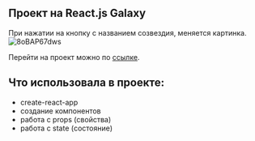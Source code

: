 ##  Проект на React.js Galaxy
При нажатии на кнопку с названием созвездия, меняется картинка. 
![8oBAP67dws](https://user-images.githubusercontent.com/35109743/75681170-f5f5f280-5c8a-11ea-84ea-5c17fe941249.gif)

Перейти на проект можно по [ссылке](https://virdginiya1903.github.io/galaxy/).

## Что использовала в проекте: 
+ create-react-app
+ создание компонентов
+ работа с props (свойства)
+ работа с state (состояние)
